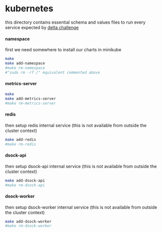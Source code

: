 # kubernetes
this directory contains essential schema and values files to run every service expected by [delta challenge](https://github.com/hurbcom/challenge-delta)

#### namespace
first we need somewhere to install our charts in minikube 
```bash
make
make add-namespace
#make rm-namespace
#"sudo rm -rf /" equivalent commented above
```

#### metrics-server
```bash
make
make add-metrics-server
#make rm-metrics-server
```

#### redis
then setup redis internal service (this is not available from outside the cluster context)
```bash
make add-redis
#make rm-redis
```

#### dsock-api
then setup dsock-api internal service (this is not available from outside the cluster context)
```bash
make add-dsock-api
#make rm-dsock-api
```


#### dsock-worker
then setup dsock-worker internal service (this is not available from outside the cluster context)
```bash
make add-dsock-worker
#make rm-dsock-worker
```
<!--
#### server
once workers are.....
```bash
make add-server
# make rm-server
```


#### database
then setup postgres internal service (this is not available from outside the cluster context)
```bash
make add-database
#make rm-database
```

#### ingress
now the nginx service to handle and forward requests to server
```bash
make add-ingress
#make rm-ingress
```
-->